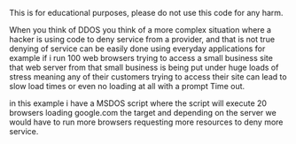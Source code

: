 This is for educational purposes, please do not use this code for any harm.

When you think of DDOS you think of a more complex situation where a hacker is using code to deny service from a provider, and that is not true
denying of service can be easily done using everyday applications for example if i run 100 web browsers trying to access a small business site that
web server from that small business is being put under huge loads of stress meaning any of their customers trying to access their site can lead to slow load times
or even no loading at all with a prompt Time out.

in this example i have a MSDOS script where the script will execute 20 browsers loading google.com the target and depending on the server we would have to run more
browsers requesting more resources to deny more service.